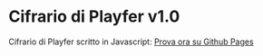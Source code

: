 # Cifrario di Playfer v1.0
Cifrario di Playfer scritto in Javascript:
[Prova ora su Github Pages](https://paolo1234.github.io/Cifrario/JS/)
